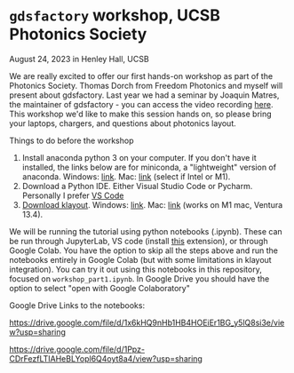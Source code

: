 # `gdsfactory` workshop, UCSB Photonics Society

August 24, 2023 in Henley Hall, UCSB

We are really excited to offer our first hands-on workshop as part of the Photonics Society. Thomas Dorch from Freedom Photonics and myself will present about gdsfactory. Last year we had a seminar by Joaquin Matres, the maintainer of gdsfactory - you can access the video recording [here](https://www.youtube.com/watch?v=_BgVfKytcB4). This workshop we'd like to make this session hands on, so please bring your laptops, chargers, and questions about photonics layout. 

Things to do before the workshop

1. Install anaconda python 3 on your computer. If you don't have it installed, the links below are for miniconda, a "lightweight" version of anaconda. Windows: [link](https://drive.google.com/file/d/1QSFsXPuk6mxdzeQODeS05r9z_irvCWei/view?usp=sharing). Mac: [link](https://docs.conda.io/en/latest/miniconda.html) (select if Intel or M1).
2. Download a Python IDE. Either Visual Studio Code or Pycharm. Personally I prefer [VS Code](https://code.visualstudio.com/)
3. [Download klayout](https://www.klayout.de/build.html). Windows: [link](https://drive.google.com/file/d/1tlt6L-N6gBrXdL-oOzk-Xr6u5GINnUiT/view?usp=drive_link). Mac: [link](https://drive.google.com/file/d/1v42hDUQMeR0V3f9i-IJ2w1mKoyX8jX7v/view?usp=sharing) (works on M1 mac, Ventura 13.4).

We will be running the tutorial using python notebooks (.ipynb). These can be run through JupyterLab, VS code (install [this](https://marketplace.visualstudio.com/items?itemName=congyiwu.vscode-jupytext) extension), or through Google Colab. You have the option to skip all the steps above and run the notebooks entirely in Google Colab (but with some limitations in klayout integration). You can try it out using this notebooks in this repository, focused on `workshop_part1.ipynb`. In Google Drive you should have the option to select "open with Google Colaboratory"

Google Drive Links to the notebooks:

https://drive.google.com/file/d/1x6kHQ9nHb1HB4HOEiEr1BG_y5lQ8si3e/view?usp=sharing

https://drive.google.com/file/d/1Ppz-CDrFezfLTIAHeBLYopl6Q4oyt8a4/view?usp=sharing

